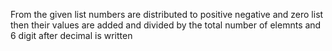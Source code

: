 From the given list numbers are distributed to positive negative and zero list
then their values are added and divided by the total number of elemnts and 6 digit after decimal is written

